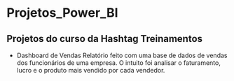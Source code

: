 # Projetos_Power_BI
 
## Projetos do curso da Hashtag Treinamentos

- Dashboard de Vendas
  Relatório feito com uma base de dados de vendas dos funcionários de uma empresa. O intuito foi analisar o faturamento, lucro e o produto mais vendido por cada vendedor.
  
